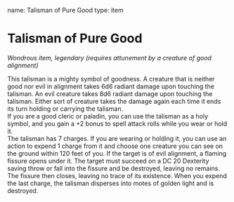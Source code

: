 name: Talisman of Pure Good
type: item

# Talisman of Pure Good 
_Wondrous item, legendary (requires attunement by a creature of good alignment)_ 

This talisman is a mighty symbol of goodness. A creature that is neither good nor evil in alignment takes 6d6 radiant damage upon touching the talisman. An evil creature takes 8d6 radiant damage upon touching the talisman. Either sort of creature takes the damage again each time it ends its turn holding or carrying the talisman.    
If you are a good cleric or paladin, you can use the talisman as a holy symbol, and you gain a +2 bonus to spell attack rolls while you wear or hold it.    
The talisman has 7 charges. If you are wearing or holding it, you can use an action to expend 1 charge from it and choose one creature you can see on the ground within 120 feet of you. If the target is of evil alignment, a flaming fissure opens under it. The target must succeed on a DC 20 Dexterity saving throw or fall into the fissure and be destroyed, leaving no remains. The fissure then closes, leaving no trace of its existence. When you expend the last charge, the talisman disperses into motes of golden light and is destroyed. 